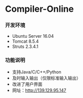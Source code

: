 # Compiler-Online
### 开发环境
* Ubuntu Server 16.04
* Tomcat 8.5.4
* Struts 2.3.4.1

### 功能说明
* 支持Java/C/C++/Python
* 及时输入输出（仅限标准输入输出）
* 改进了用户界面
* 网址：http://139.129.95.147
